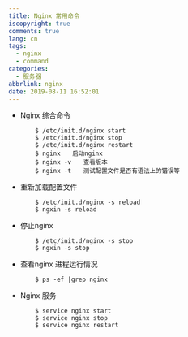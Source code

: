 ```yaml
---
title: Nginx 常用命令
iscopyright: true
comments: true
lang: cn
tags:
  - nginx
  - command
categories:
  - 服务器
abbrlink: nginx
date: 2019-08-11 16:52:01
---
```



- Nginx 综合命令
    ```
        $ /etc/init.d/nginx start
        $ /etc/init.d/nginx stop
        $ /etc/init.d/nginx restart
        $ nginx　　启动nginx
        $ nginx -v　　查看版本
        $ nginx -t　　测试配置文件是否有语法上的错误等
    ```

- 重新加载配置文件
    ```
        $ /etc/init.d/nginx -s reload 
        $ ngxin -s reload
    ``` 

- 停止nginx
    ```
        $ /etc/init.d/nginx -s stop
        $ ngxin -s stop
    ``` 

- 查看nginx 进程运行情况
    ```
        $ ps -ef |grep nginx
    ``` 

- Nginx 服务
    ```
        $ service nginx start
        $ service nginx stop
        $ service nginx restart
    ``` 
